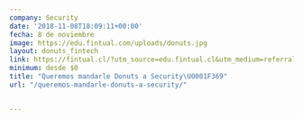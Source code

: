 ```yaml
---
company: Security
date: '2018-11-08T18:09:11+00:00'
fecha: 8 de noviembre
image: https://edu.fintual.com/uploads/donuts.jpg
layout: donuts_fintech
link: https://fintual.cl/?utm_source=edu.fintual.cl&utm_medium=referral&utm_campaign=conversion&utm_content=donas-security-106
minimum: desde $0
title: "Queremos mandarle Donuts a Security\U0001F369"
url: "/queremos-mandarle-donuts-a-security/"


---
```

